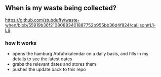 ## When is my waste being collected?
  https://github.com/stubduffy/waste-when/blob/55919b36f21080883401887752b955bb36d4f824/cal.json#L1-L6
  
  ### how it works
  - opens the hamburg Abfuhrkalendar on a daily basis, and fills in my details to see the latest dates
  - grabs the relevant dates and stores them
  - pushes the update back to this repo
  
